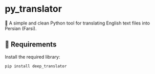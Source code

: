 # py_translator


📝 A simple and clean Python tool for translating English text files into Persian (Farsi).

## 🔧 Requirements

Install the required library:

```bash
pip install deep_translator
